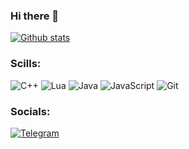 ### Hi there 👋

[![Github stats](https://github-readme-stats.vercel.app/api?username=coverushka&theme=dark&count_private=true&show_icons=true)](https://github.com/coverushka?tab=repositories)

### Scills:

![C++](https://img.shields.io/badge/C++-151515?style=flat-square&logo=c%2B%2B)
![Lua](https://img.shields.io/badge/Lua-151515?style=flat-square&logo=lua)
![Java](https://img.shields.io/badge/Java-151515?style=flat-square&logo=java)
![JavaScript](https://img.shields.io/badge/JavaScript-151515?style=flat-square&logo=javascript)
![Git](https://img.shields.io/badge/Git-151515?style=flat-square&logo=git)

### Socials:

[![Telegram](https://img.shields.io/badge/@fokincode-151515?style=flat-square&logo=telegram)](https://t.me/fokincode)

<!--
**CovERUshKA/CovERUshKA** is a ✨ _special_ ✨ repository because its `README.md` (this file) appears on your GitHub profile.

Here are some ideas to get you started:

- 🔭 I’m currently working on ...
- 🌱 I’m currently learning ...
- 👯 I’m looking to collaborate on ...
- 🤔 I’m looking for help with ...
- 💬 Ask me about ...
- 📫 How to reach me: ...
- 😄 Pronouns: ...
- ⚡ Fun fact: ...
-->
